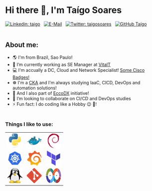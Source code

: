 # Hi there 👋, I'm Taígo Soares <br>


[![Linkedin: taigo](https://img.shields.io/badge/-taigo-blue?style=flat-square&logo=Linkedin&logoColor=white&link=https://www.linkedin.com/in/taigo/)](https://www.linkedin.com/in/taigo/) &nbsp;
[![E-Mail](https://img.shields.io/badge/email-reveal-2a8?style=flat-square&logo=gmail&logoColor=white)](https://mailhide.io/e/NwOn9p6n) &nbsp;
[![Twitter: taigosoares](https://img.shields.io/twitter/follow/taigosoares?style=social)](https://twitter.com/taigosoares) &nbsp;
[![GitHub Taígo](https://img.shields.io/github/followers/taigorene?label=follow&style=social)](https://github.com/taigorene) &nbsp;
<br><br>

## About me:

- :earth_americas: I'm from Brazil, Sao Paulo!
- 🔭 I’m currently working as SE Manager at [VitaIT](http://www.vitait.com)
- :computer: I'm accually a DC, Cloud and Network Specialist! [Some Cisco Badges!](https://www.credly.com/users/taigo-soares/badges)
- :wheel_of_dharma: I'm a [CKA](https://www.credly.com/badges/a3f67ac3-5506-454d-bb63-56a6c47b4856/public_url) and I'm always studying IaaC, CICD, DevOps and automation solutions!
- 🌱 And I also part of [EccoDX](https://eccodx.com) initiative!
- 👯 I’m looking to collaborate on CI/CD and DevOps studies
- ⚡ Fun fact: I do coding like a Hobby :wink: :beer:!
<br><br>

### Things I like to use:

|                                                                                |                                                                             |                                                                                 |
| :----------------------------------------------------------------------------: | :-------------------------------------------------------------------------: | :-----------------------------------------------------------------------------: |
|  <img src="./img/python-original.svg" width="48" height="48" alt="Python" />   | <img src="./img/docker-original.svg" width="48" height="48" alt="Docker" /> |   <img src="./img/debian-original.svg" width="48" height="48" alt="Debian" />   |
| <img src="./img/kubernetes-icon-color.svg" width="48" height="48" alt="K8s" /> |  <img src="./img/grafana_icon.svg" width="48" height="48" alt="Grafana" />  | <img src="./img/terraformio-icon.svg" width="48" height="48" alt="Terraform" /> |
|      <img src="./img/linux-tux.svg" width="48" height="48" alt="Linux" />      |    <img src="./img/git-original.svg" width="48" height="48" alt="Git" />    |  <img src="./img/Devops-toolchain.svg" width="48" height="48" alt="DevOps" />   |

<br><br>

<!--
**taigorene/taigorene** is a ✨ _special_ ✨ repository because its `README.md` (this file) appears on your GitHub profile.

Here are some ideas to get you started:

- 🔭 I’m currently working on ...
- 🌱 I’m currently learning ...
- 👯 I’m looking to collaborate on ...
- 🤔 I’m looking for help with ...
- 💬 Ask me about ...
- 📫 How to reach me: ...
- 😄 Pronouns: ...
- ⚡ Fun fact: ...
-->
